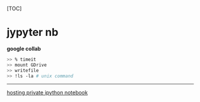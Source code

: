 [TOC]

# jypyter nb

**google collab**

```bash
>> % timeit
>> mount GDrive
>> writefile
>> !ls -la # unix command
```



____

[hosting private ipython notebook](https://stackoverflow.com/questions/49873779/hosting-interactive-jupyter-notebook-on-private-website)

